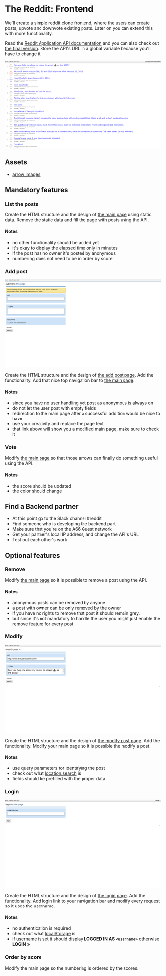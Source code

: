 # The Reddit: Frontend

We'll create a simple reddit clone frontend, where the users can create posts,
upvote and downvote existing posts. Later on you can extend this with more
functionality.

Read the [Reddit Application API documentation](../apispec.md) and you can also
check out [the final version](assets/views/final.png?raw=true). Store the API's
URL in a global variable because you'll have to change it.

[![the final version](assets/views/final.png)](assets/views/final.png?raw=true)

## Assets

 -  [arrow images](assets/arrows)

## Mandatory features

### List the posts

Create the HTML structure and the design of
[the main page](assets/views/main_00.png?raw=true) using static data. Remove the
static data and fill the page with posts using the API.

#### Notes

 -  no other functionality should be added yet
 -  it's okay to display the elapsed time only in minutes
 -  if the post has no owner it's posted by anonymous
 -  numbering does not need to be in order by score

### Add post

[![the add post page](assets/views/add.png)](assets/views/add.png?raw=true)

Create the HTML structure and the design of
[the add post page](assets/views/add.png?raw=true). Add the functionality. Add
that nice top navigation bar to
[the main page](assets/views/main_01.png?raw=true).

#### Notes

 -  since you have no user handling yet post as anonymous is always on
 -  do not let the user post with empty fields
 -  redirection to the main page after a successful addition would be nice to
    have
 -  use your creativity and replace the page text
 -  that link above will show you a modified main page, make sure to check it

### Vote

Modify [the main page](assets/views/main_02.png?raw=true) so that those arrows
can finally do something useful using the API.

#### Notes

 -  the score should be updated
 -  the color should change


## Find a Backend partner

 -  At this point go to the Slack channel #reddit
 -  Find someone who is developing the backend part
 -  Make sure that you're on the A66 Guest network
 -  Get your partner's local IP address, and change the API's URL
 -  Test out each other's work

## Optional features

### Remove

Modify [the main page](assets/views/main_03.png?raw=true) so it is possible to
remove a post using the API.

#### Notes

 -  anonymous posts can be removed by anyone
 -  a post with owner can be only removed by the owner
 -  if you have no rights to remove that post it should remain grey.
 -  but since it's not mandatory to handle the user you might just enable the
    remove feature for every post

### Modify

[![the modify post page](assets/views/modify.png?raw=true)](assets/views/modify.png?raw=true)

Create the HTML structure and the design of
[the modify post page](assets/views/modify.png?raw=true). Add the functionality.
Modify your main page so it is possible the modify a post.

#### Notes

 -  use query parameters for identifying the post
 -  check out what [location.search](http://bfy.tw/BjIf) is
 -  fields should be prefilled with the proper data

### Login

[![the login page](assets/views/login.png)](assets/views/login.png?raw=true)

Create the HTML structure and the design of
[the login page](assets/views/login.png?raw=true). Add the functionality. Add
login link to your navigation bar and modify every request so it uses the
username.

#### Notes

 -  no authentication is required
 -  check out what [localStorage](https://developer.mozilla.org/en/docs/Web/API/Window/localStorage) is
 -  if username is set it should display **LOGGED IN AS `<username>`** otherwise
    **LOGIN »**

### Order by score

Modify the main page so the numbering is ordered by the scores.
